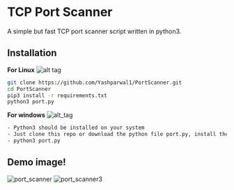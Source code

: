 # TCP Port Scanner 

A simple but fast TCP port scanner script written in python3.   

## Installation

**For Linux** ![alt tag](http://icons.iconarchive.com/icons/dakirby309/simply-styled/32/OS-Linux-icon.png)
```bash
git clone https://github.com/Yashparwal1/PortScanner.git
cd PortScanner
pip3 install -r requirements.txt
python3 port.py
```
**For windows** ![alt_tag](https://icons.iconarchive.com/icons/itzikgur/my-seven/32/Programs-Windows-icon.png)
```bash
- Python3 should be installed on your system
- Just clone this repo or download the python file port.py, install the required modules and run it.
- python3 port.py
```
## Demo image!
![port_scanner](https://user-images.githubusercontent.com/54176283/208231373-cfe0ed13-edcc-45df-9e57-3327935fbad0.png)
![port_scanner3](https://user-images.githubusercontent.com/54176283/208231314-fbef4734-279a-4182-8d11-8ec7619c8194.png)




